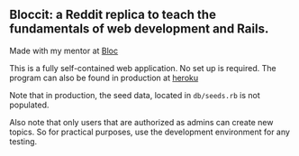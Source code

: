 
## Bloccit: a Reddit replica to teach the fundamentals of web development and Rails.

Made with my mentor at [Bloc](http://bloc.io)

This is a fully self-contained web application. No set up is required. The program can also be found in production at [heroku](https://salty-ravine-59807.herokuapp.com/)

Note that in production, the seed data, located in `db/seeds.rb` is not populated.

Also note that only users that are authorized as admins can create new topics. So for practical purposes, use the development environment for any testing.
